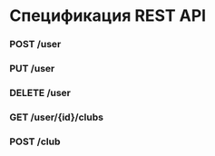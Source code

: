 # Спецификация REST API

### POST /user

### PUT /user

### DELETE /user

### GET /user/{id}/clubs

### POST /club
